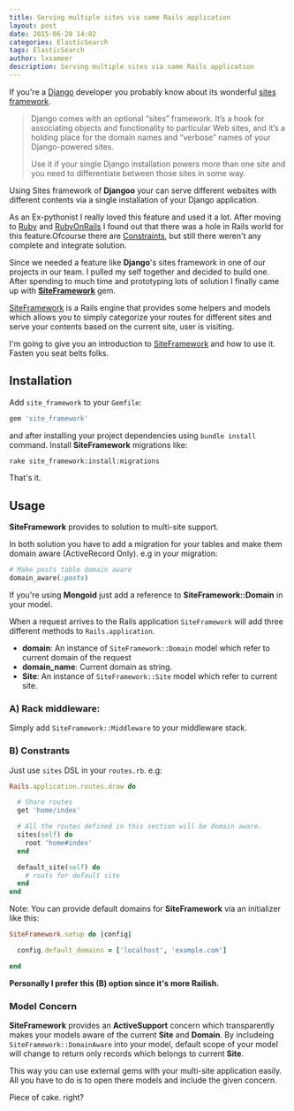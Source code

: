 ```yaml
---
title: Serving multiple sites via same Rails application
layout: post
date: 2015-06-20 14:02
categories: ElasticSearch
tags: ElasticSearch
author: lxsameer
description: Serving multiple sites via same Rails application
---
```

If you're a [Django](https://www.djangoproject.com/) developer you probably know about its wonderful [sites framework](https://docs.djangoproject.com/en/1.8/ref/contrib/sites/).

>Django comes with an optional “sites” framework. It’s a hook for associating objects and functionality to particular Web sites, and it’s a holding place for the domain names and “verbose” names of your Django-powered sites.
>
>Use it if your single Django installation powers more than one site and you need to differentiate between those sites in some way.

Using Sites framework of **Djangoo** your can serve different websites with different contents via a single installation
of your Django application.

As an Ex-pythonist I really loved this feature and used it a lot. After moving to [Ruby](http://ruby-lang.org) and
[RubyOnRails](http://rubyonrails.org/) I found out that there was a hole in Rails world for this feature.Ofcourse there
are [Constraints](http://api.rubyonrails.org/classes/ActionDispatch/Routing/Mapper/Scoping.html#method-i-constraints), but still
there weren't any complete and integrate solution.

Since we needed a feature like **Django**'s sites framework in one of our projects in our team. I pulled my self together and
decided to build one. After spending to much time and prototyping lots of solution I finally came up with **[SiteFramework](https://rubygems.org/gems/site_framework/versions/1.0.2)** gem.

[SiteFramework](https://rubygems.org/gems/site_framework/versions/1.0.2) is a Rails engine that provides some helpers and models which
allows you to simply categorize your routes for different sites and serve your contents based on the current site, user is visiting.

I'm going to give you an introduction to [SiteFramework](https://rubygems.org/gems/site_framework/versions/1.0.2) and how to use it.
Fasten you seat belts folks.

## Installation
Add `site_framework` to your `Gemfile`:

```ruby
gem 'site_framework'
```

and after installing your project dependencies using `bundle install` command. Install
**SiteFramework** migrations like:

```bash
rake site_framework:install:migrations
```

That's it.

## Usage
**SiteFramework** provides to solution to multi-site support.

In both solution you have to add a migration for your tables and
make them domain aware (ActiveRecord Only). e.g in your migration:

```ruby
# Make posts table domain aware
domain_aware(:posts)
```

If you're using **Mongoid** just add a reference to **SiteFramework::Domain** in your model.

When a request arrives to the Rails application `SiteFramework` will add three different
methods to `Rails.application`.

* **domain**: An instance of `SiteFramework::Domain` model which refer to current domain of
the request
* **domain_name**: Current domain as string.
* **Site**: An instance of `SiteFramework::Site` model which refer to current site.


### A) Rack middleware:
Simply add `SiteFramework::Middleware` to your middleware stack.

### B) Constrants
Just use `sites` DSL in your `routes.rb`. e.g:

```ruby
Rails.application.routes.draw do

  # Share routes
  get 'home/index'

  # All the routes defined in this section will be domain aware.
  sites(self) do
    root 'home#index'
  end

  default_site(self) do
    # routs for default site
  end
end
```
Note: You can provide default domains for **SiteFramework** via an
initializer like this:

```ruby
SiteFramework.setup do |config|

  config.default_domains = ['localhost', 'example.com']

end
```

**Personally I prefer this (B) option since it's more Railish.**

### Model Concern
**SiteFramework** provides an **ActiveSupport** concern which transparently
makes your models aware of the current **Site** and **Domain**. By includeing
`SiteFramework::DomainAware` into your model, default scope of your model will
change to return only records which belongs to current **Site**.

This way you can use external gems with your multi-site application easily.
All you have to do is to open there models and include the given concern.

Piece of cake. right?
